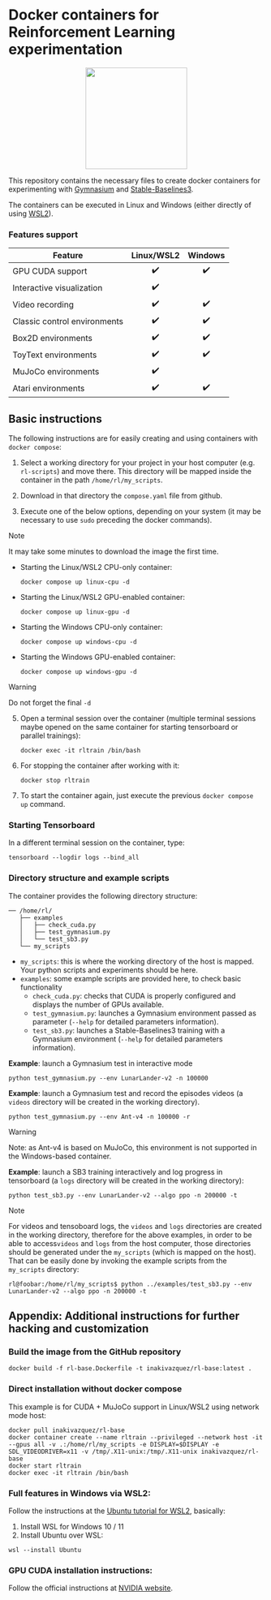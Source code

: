 # Docker containers for Reinforcement Learning experimentation

<p align="center">
  <img src="https://github.com/inakivazquez/docker_rl/assets/47280218/d344da8c-19e4-4271-befa-b59b87dd503f" width="200" height="200"/>
</p>

This repository contains the necessary files to create docker containers for experimenting with [Gymnasium](https://gymnasium.farama.org/) and [Stable-Baselines3](https://stable-baselines3.readthedocs.io/).

The containers can be executed in Linux and Windows (either directly of using [WSL2](https://learn.microsoft.com/en-us/windows/wsl/about#what-is-wsl-2)). 

### Features support

| Feature  | Linux/WSL2 | Windows |
| ------------- | :-------------: | :-------------: |
| GPU CUDA support | :heavy_check_mark: | :heavy_check_mark: |
| Interactive visualization | :heavy_check_mark: 
| Video recording | :heavy_check_mark: | :heavy_check_mark: | 
| Classic control environments | :heavy_check_mark: | :heavy_check_mark: | 
| Box2D environments | :heavy_check_mark: | :heavy_check_mark: | 
| ToyText environments | :heavy_check_mark: | :heavy_check_mark:| 
| MuJoCo environments | :heavy_check_mark:
| Atari environments | :heavy_check_mark: | :heavy_check_mark: | 


## Basic instructions
The following instructions are for easily creating and using containers with `docker compose`:
1. Select a working directory for your project in your host computer (e.g. `rl-scripts`) and move there. This directory will be mapped inside the container in the path `/home/rl/my_scripts`.
2. Download in that directory the `compose.yaml` file from github.

3. Execute one of the below options, depending on your system (it may be necessary to use `sudo` preceding the docker commands).  
> [!NOTE]
> It may take some minutes to download the image the first time.

   * Starting the Linux/WSL2 CPU-only container:
     ```
     docker compose up linux-cpu -d
     ```

   * Starting the Linux/WSL2 GPU-enabled container:
     ```
     docker compose up linux-gpu -d
     ```

   * Starting the Windows CPU-only container:
     ```
     docker compose up windows-cpu -d
     ```

   * Starting the Windows GPU-enabled container:
     ```
     docker compose up windows-gpu -d
     ```
> [!WARNING]
> Do not forget the final `-d`

5. Open a terminal session over the container (multiple terminal sessions maybe opened on the same container for starting tensorboard or parallel trainings):
   ```
   docker exec -it rltrain /bin/bash
   ```

7. For stopping the container after working with it:
   ```
   docker stop rltrain
   ```

9. To start the container again, just execute the previous `docker compose up` command.


### Starting Tensorboard
In a different terminal session on the container, type:
```
tensorboard --logdir logs --bind_all
```

### Directory structure and example scripts
The container provides the following directory structure:

```
── /home/rl/
   ├── examples
   │   ├── check_cuda.py
   │   ├── test_gymnasium.py
   │   └── test_sb3.py
   └── my_scripts
```

* `my_scripts`: this is where the working directory of the host is mapped. Your python scripts and experiments should be here.
* `examples`: some example scripts are provided here, to check basic functionality
   * `check_cuda.py`: checks that CUDA is properly configured and displays the number of GPUs available.
   * `test_gymnasium.py`: launches a Gymnasium environment passed as parameter (`--help` for detailed parameters information).
   * `test_sb3.py`: launches a Stable-Baselines3 training with a Gymnasium environment (`--help` for detailed parameters information).

**Example**: launch a Gymnasium test in interactive mode
```
python test_gymnasium.py --env LunarLander-v2 -n 100000
```
**Example**: launch a Gymnasium test and record the episodes videos (a `videos` directory will be created in the working directory).
```
python test_gymnasium.py --env Ant-v4 -n 100000 -r
```
>[!WARNING]
>Note: as Ant-v4 is based on MuJoCo, this environment is not supported in the Windows-based container.

**Example**: launch a SB3 training interactively and log progress in tensorboard (a `logs` directory will be created in the working directory):
```
python test_sb3.py --env LunarLander-v2 --algo ppo -n 200000 -t
```

> [!NOTE]
> For videos and tensoboard logs, the `videos` and `logs` directories are created in the working directory, therefore for the above examples, in order to be able to access`videos` and `logs` from the host computer, those directories should be generated under the `my_scripts` (which is mapped on the host). That can be easily done by invoking the example scripts from the `my_scripts` directory:
```console
rl@foobar:/home/rl/my_scripts$ python ../examples/test_sb3.py --env LunarLander-v2 --algo ppo -n 200000 -t
```

## Appendix: Additional instructions for further hacking and customization

### Build the image from the GitHub repository
```
docker build -f rl-base.Dockerfile -t inakivazquez/rl-base:latest .
```

### Direct installation without docker compose
This example is for CUDA + MuJoCo support in Linux/WSL2 using network mode host:
```
docker pull inakivazquez/rl-base
docker container create --name rltrain --privileged --network host -it --gpus all -v .:/home/rl/my_scripts -e DISPLAY=$DISPLAY -e SDL_VIDEODRIVER=x11 -v /tmp/.X11-unix:/tmp/.X11-unix inakivazquez/rl-base
docker start rltrain
docker exec -it rltrain /bin/bash
```
### Full features in Windows via WSL2:
Follow the instructions at the [Ubuntu tutorial for WSL2](https://ubuntu.com/tutorials/install-ubuntu-on-wsl2-on-windows-11-with-gui-support#1-overview), basically: 
1. Install WSL for Windows 10 / 11
1. Install Ubuntu over WSL:
```
wsl --install Ubuntu
```

### GPU CUDA installation instructions:
Follow the official instructions at [NVIDIA website](https://developer.nvidia.com/cuda-12-1-0-download-archive).
